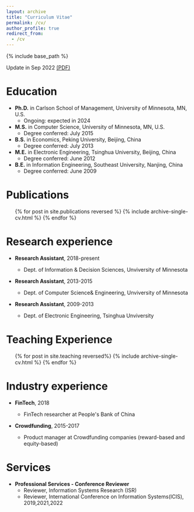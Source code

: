 ```yaml
---
layout: archive
title: "Curriculum Vitae"
permalink: /cv/
author_profile: true
redirect_from:
  - /cv
---
```

                   
{% include base_path %}

Update in Sep 2022 [(PDF)](http://huangzh0707.github.io/files/CV_Zihong_Huang_Sep_2022.pdf)

Education
======
* **Ph.D.** in Carlson School of Management, University of Minnesota, MN, U.S.
  * Ongoing: expected in 2024
* **M.S.** in Computer Science, University of Minnesota, MN, U.S.
  * Degree conferred: July 2015
* **B.S.** in Economics, Peking University, Beijing, China
  * Degree conferred: July 2013
* **M.E.** in Electronic Engineering, Tsinghua University, Beijing, China
  * Degree conferred: June 2012
* **B.E.** in Information Engineering, Southeast University, Nanjing, China
  * Degree conferred: June 2009
    
Publications
======
  <ul>{% for post in site.publications reversed %}
    {% include archive-single-cv.html %}
  {% endfor %}</ul>
  
Research experience
======
* **Research Assistant**, 2018-present 
  * Dept. of Information & Decision Sciences, Unviversity of Minnesota
  
* **Research Assistant**, 2013-2015 
  * Dept. of Computer Science& Engineering, Unviversity of Minnesota
  
* **Research Assistant**, 2009-2013 
  * Dept. of Electronic Engineering, Tsinghua Unviversity

Teaching Experience
======
  <ul>{% for post in site.teaching reversed%}
    {% include archive-single-cv.html %}
  {% endfor %}</ul>
 
Industry experience
======
* **FinTech**, 2018 
  * FinTech researcher at People's Bank of China

* **Crowdfunding**, 2015-2017
  * Product manager at Crowdfunding companies (reward-based and equity-based)

Services
======
* **Professional Services - Conference Reviewer**
  * Reviewer, Information Systems Research (ISR)
  * Reviewer, International Conference on Information Systems(ICIS), 2019,2021,2022


